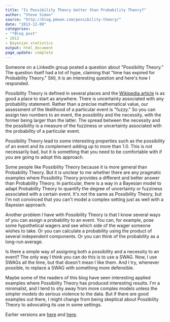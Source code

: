 ```yaml
---
title: "Is Possibility Theory better than Probability Theory?"
author: "Steve Simon"
source: "http://blog.pmean.com/possibility-theory/"
date: "2013-12-09"
categories:
- "*Blog post"
- 2013
- Bayesian statistics
output: html_document
page_update: complete
---
```


Someone on a LinkedIn group posted a question about "Possibility Theory." The question itself had a lot of hype, claiming that "time has expired for Probability Theory." Still, it is an interesting question and here's how I responded.

<!---More--->

Possibility Theory is defined in several places and the [Wikipedia article][wik1] is as good a place to start as anywhere. There is uncertainty associated with any probability statement. Rather than a precise mathematical value, our assessment of the likelihood of a particular event is "fuzzy." So you can assign two numbers to an event, the possibility and the necessity, with the former being larger than the latter. The spread between the necessity and the possibility is a measure of the fuzziness or uncertainty associated with the probability of a particular event.

Possibility Theory lead to some interesting properties such as the possibility of an event and its complement adding up to more than 1.0. This is not necessarily bad, but it is something that you need to be comfortable with if you are going to adopt this approach.

Some people like Possibility Theory because it is more general than Probability Theory. But it is unclear to me whether there are any pragmatic examples where Possibility Theory provides a different and better answer than Probability Theory. In particular, there is a way in a Bayesian model to adapt Probability Theory to quantify the degree of uncertainty or fuzziness associated with a certain event. It's not the same as Possibility Theory, but I'm not convinced that you can't model a complex setting just as well with a Bayesian approach.

Another problem I have with Possibility Theory is that I know several ways of you can assign a probability to an event. You can, for example, pose some hypothetical wagers and see which side of the wager someone wishes to take. Or you can calculate a probability using the product of several independent components. Or you can think of the probability as a long-run average.

Is there a simple way of assigning both a possibility and a necessity to an event? The only way I think you can do this is to use a SWAG. Now, I use SWAGs all the time, but that doesn't mean I like them. And I try, whenever possible, to replace a SWAG with something more defensible.

Maybe some of the readers of this blog have seen interesting applied examples where Possibility Theory has produced interesting results. I'm a minimalist, and I tend to shy away from more complex models unless the simpler models do serious violence to the data. But if there are good examples out there, I might change from being skeptical about Possibility Theory to advocating its use in some settings.


[wik1]: http://en.wikipedia.org/wiki/Possibility_theory
 
Earlier versions are [here][sim1] and [here][sim2].
 
[sim1]: http://blog.pmean.com/possibility-theory/
[sim2]: http://new.pmean.com/possibility-theory/
 
